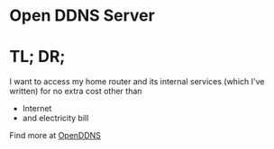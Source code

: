 Open DDNS Server
====

# TL; DR;
I want to access my home router and its internal services (which I've written) for no extra cost other than
- Internet
- and electricity bill

Find more at [OpenDDNS](http://openddns.fatmandesigner.com)
